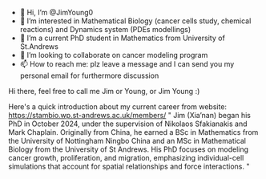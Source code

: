 - 👋 Hi, I’m @JimYoung0
- 👀 I’m interested in Mathematical Biology (cancer cells study, chemical reactions) and Dynamics system (PDEs modellings)
- 🌱 I’m a current PhD student in Mathematics from University of St.Andrews
- 💞️ I’m looking to collaborate on cancer modeling program
- 📫 How to reach me: plz leave a message and I can send you my personal email for furthermore discussion

Hi there, feel free to call me Jim or Young, or Jim Young :)

Here's a quick introduction about my current career from website: https://stambio.wp.st-andrews.ac.uk/members/
"
Jim (Xia’nan) began his PhD in October 2024, under the supervision of Nikolaos Sfakianakis and Mark Chaplain. Originally from China, he earned a BSc in Mathematics from the University of Nottingham Ningbo China and an MSc in Mathematical Biology from the University of St Andrews. His PhD focuses on modeling cancer growth, proliferation, and migration, emphasizing individual-cell simulations that account for spatial relationships and force interactions.
"
<!---
JimYoung0/JimYoung0 is a ✨ special ✨ repository because its `README.md` (this file) appears on your GitHub profile.
You can click the Preview link to take a look at your changes.
--->
